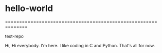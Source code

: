 # hello-world
==============================================================

test-repo

Hi, Hi everybody.
I'm here. I like coding in C and Python. That's all for now. 
